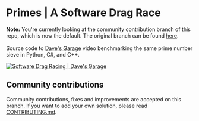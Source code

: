 # Primes | A Software Drag Race

**Note:** You're currently looking at the community contribution branch of this repo, which is now the default. The original branch can be found [here](https://github.com/davepl/Primes/tree/original). 
<br/>
<br/>
Source code to [Dave's Garage](https://www.youtube.com/c/DavesGarage/featured) video
benchmarking the same prime number sieve in Python, C#, and C++.

[![Software Drag Racing | Dave's Garage](https://img.youtube.com/vi/D3h62rgewZM/0.jpg)](https://youtu.be/D3h62rgewZM)

## Community contributions

Community contributions, fixes and improvements are accepted on this branch. If you want to add your own solution, please read [CONTRIBUTING.md](CONTRIBUTING.md).